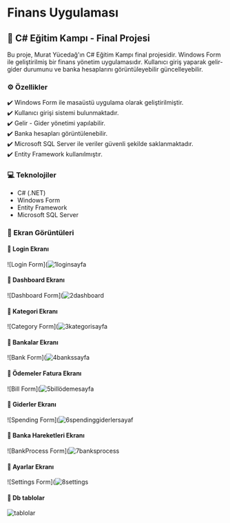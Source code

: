 # Finans Uygulaması

## 📌 C# Eğitim Kampı - Final Projesi
Bu proje, Murat Yücedağ'ın C# Eğitim Kampı final projesidir. Windows Form ile geliştirilmiş bir finans yönetim uygulamasıdır. Kullanıcı giriş yaparak gelir-gider durumunu ve banka hesaplarını görüntüleyebilir güncelleyebilir.

### ⚙️ Özellikler
✔️ Windows Form ile masaüstü uygulama olarak geliştirilmiştir.  
✔️ Kullanıcı girişi sistemi bulunmaktadır.  
✔️ Gelir - Gider yönetimi yapılabilir.  
✔️ Banka hesapları görüntülenebilir.  
✔️ Microsoft SQL Server ile veriler güvenli şekilde saklanmaktadır.  
✔️ Entity Framework kullanılmıştır.  

### 💻​ Teknolojiler
- C# (.NET)
- Windows Form
- Entity Framework
- Microsoft SQL Server

### 📸 Ekran Görüntüleri

#### 🔹 Login Ekranı
![Login Form](![1loginsayfa](https://github.com/user-attachments/assets/71c739c2-03b6-43c9-a515-388b39072ef8)


#### 🔹 Dashboard Ekranı
![Dashboard Form](![2dashboard](https://github.com/user-attachments/assets/727ba9a5-2293-4c15-b02b-c94e66c41891)


#### 🔹 Kategori Ekranı
![Category Form](![3kategorisayfa](https://github.com/user-attachments/assets/514f9b7b-9a7d-407f-9542-dbb030de34f6)


#### 🔹 Bankalar Ekranı
![Bank Form](![4bankssayfa](https://github.com/user-attachments/assets/9eac29ae-a469-4734-bb77-86dcb35c7ccf)


#### 🔹 Ödemeler Fatura Ekranı
![Bill Form](![5billödemesayfa](https://github.com/user-attachments/assets/aa55106c-2ebd-4db9-9188-4b327bd14929)


#### 🔹 Giderler Ekranı
![Spending Form](![6spendinggiderlersayaf](https://github.com/user-attachments/assets/7f6e8257-d7d4-4a46-8ddb-971880d543a3)


#### 🔹 Banka Hareketleri Ekranı
![BankProcess Form](![7banksprocess](https://github.com/user-attachments/assets/1c0fc62f-df0b-444b-ac84-fbbee96d5e0e)


#### 🔹 Ayarlar Ekranı
![Settings Form](![8settings](https://github.com/user-attachments/assets/449f0fe9-aacc-4cda-b79c-313cdd9ebcc7)


#### 🔹 Db tablolar
![tablolar](https://github.com/user-attachments/assets/51afeb9d-f19d-4b9c-861a-9ffa283f3aac)








